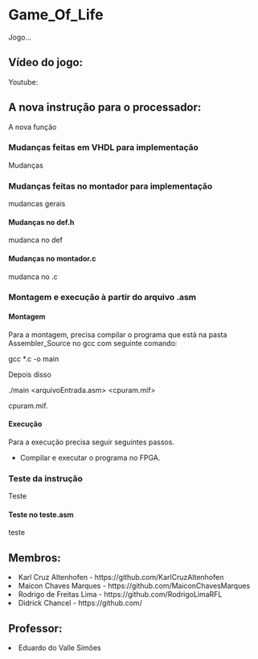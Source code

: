 # Game_Of_Life
Jogo...

## Vídeo do jogo:
Youtube:

## A nova instrução para o processador:
A nova função

### Mudanças feitas em VHDL para implementação

Mudanças

### Mudanças feitas no montador para implementação

mudancas gerais

#### Mudanças no def.h

mudanca no def

#### Mudanças no montador.c

mudanca no .c

### Montagem e execução à partir do arquivo .asm

#### Montagem

Para a montagem, precisa compilar o programa que está na pasta Assembler_Source no gcc com seguinte comando:

 gcc *.c -o main
 
 Depois disso
 
 ./main <arquivoEntrada.asm> <cpuram.mif>
 
cpuram.mif.
 
 
 #### Execução
 
 Para a execução precisa seguir seguintes passos.
 
 - Compilar e executar o programa no FPGA.

### Teste da instrução

Teste

#### Teste no teste.asm

teste

<h2>Membros:</h2>

<li> Karl Cruz Altenhofen - https://github.com/KarlCruzAltenhofen </li>
<li> Maicon Chaves Marques - https://github.com/MaiconChavesMarques </li>
<li> Rodrigo de Freitas Lima - https://github.com/RodrigoLimaRFL </li>
<li> Didrick Chancel - https://github.com/ </li>

<h2>Professor:</h2>

<li> Eduardo do Valle Simões </li>
